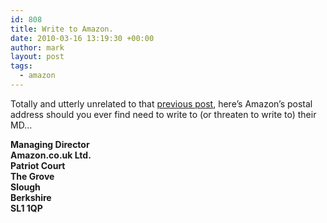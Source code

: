 ```yaml
---
id: 808
title: Write to Amazon.
date: 2010-03-16 13:19:30 +00:00
author: mark
layout: post
tags:
  - amazon
---
```

Totally and utterly unrelated to that [previous post](http://www.sallonoroff.co.uk/blog/2010/03/how-to-get-a-refund-on-your-broken-xbox360/), here&#8217;s Amazon&#8217;s postal address should you ever find need to write to (or threaten to write to) their MD&#8230;

<div id="_mcePaste">
  <strong>Managing Director</strong>
</div>

<div id="_mcePaste">
  <strong>Amazon.co.uk Ltd.</strong>
</div>

<div id="_mcePaste">
  <strong>Patriot Court</strong>
</div>

<div id="_mcePaste">
  <strong>The Grove</strong>
</div>

<div id="_mcePaste">
  <strong>Slough</strong>
</div>

<div>
  <strong>Berkshire</strong>
</div>

<div id="_mcePaste">
  <strong>SL1 1QP</strong>
</div>

<div>
  <strong><br /> </strong>
</div>